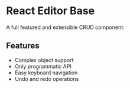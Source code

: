# React Editor Base

A full featured and extensible CRUD component.

## Features

 * Complex object support
 * Only programmatic API
 * Easy keyboard navigation
 * Undo and redo operations
 
 
